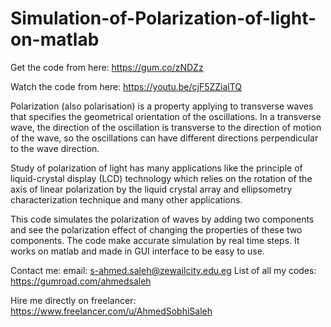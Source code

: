 # Simulation-of-Polarization-of-light-on-matlab

Get the code from here:
https://gum.co/zNDZz

Watch the code from here:
https://youtu.be/cjF5ZZialTQ

Polarization (also polarisation) is a property applying to transverse waves that specifies the geometrical orientation of the oscillations. In a transverse wave, the direction of the oscillation is transverse to the direction of motion of the wave, so the oscillations can have different directions perpendicular to the wave direction.

Study of polarization of light has many applications like the principle of liquid-crystal display (LCD) technology which relies on the rotation of the axis of linear polarization by the liquid crystal array and ellipsometry characterization technique and many other applications.

This code simulates the polarization of waves by adding two components and see the polarization effect of changing the properties of these two components. The code make accurate simulation by real time steps. It works on matlab and made in GUI interface to be easy to use.

Contact me:
email: s-ahmed.saleh@zewailcity.edu.eg
List of all my codes: https://gumroad.com/ahmedsaleh

Hire me directly on freelancer:
https://www.freelancer.com/u/AhmedSobhiSaleh
